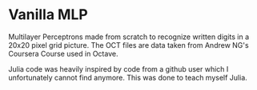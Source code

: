 # Vanilla MLP

Multilayer Perceptrons made from scratch to recognize written digits in a 20x20 pixel grid picture. The OCT files are data taken from Andrew NG's Coursera Course used in Octave.

Julia code was heavily inspired by code from a github user which I unfortunately cannot find anymore. This was done to teach myself Julia.
